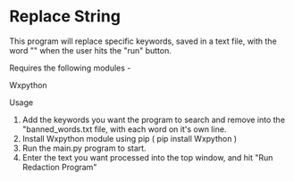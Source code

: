 # Replace String

This program will replace specific keywords, saved in a text file, with the word "<redacted>" when the user hits the "run" button.
  
Requires the following modules -

Wxpython

Usage

1. Add the keywords you want the program to search and remove into the "banned_words.txt file, with each word on it's own line.
2. Install Wxpython module using pip ( pip install Wxpython )
3. Run the main.py program to start.
4. Enter the text you want processed into the top window, and hit "Run Redaction Program"
